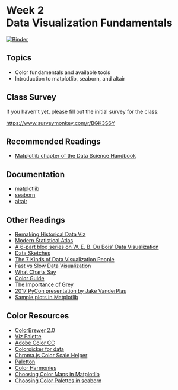 # Week 2<br>Data Visualization Fundamentals

[![Binder](https://mybinder.org/badge_logo.svg)](https://mybinder.org/v2/gh/MUSA-620-Fall-2019/week-2/master?filepath=lecture-2.ipynb)

## Topics

- Color fundamentals and available tools
- Introduction to matplotlib, seaborn, and altair

## Class Survey

If you haven't yet, please fill out the initial survey for the class:

https://www.surveymonkey.com/r/BGK3S6Y

## Recommended Readings

- [Matplotlib chapter of the Data Science Handbook](https://jakevdp.github.io/PythonDataScienceHandbook/04.00-introduction-to-matplotlib.html)

## Documentation

- [matplotlib](https://matplotlib.org/)
- [seaborn](https://seaborn.pydata.org/)
- [altair](https://altair-viz.github.io/)

## Other Readings

- [Remaking Historical Data Viz](https://towardsdatascience.com/how-to-remake-historical-data-visualization-and-why-you-should-c25874fc4804)
- [Modern Statistical Atlas](http://projects.flowingdata.com/atlas/)
- [A 6-part blog series on W. E. B. Du Bois' Data Visualization](https://towardsdatascience.com/w-e-b-du-bois-staggering-data-visualizations-are-as-powerful-today-as-they-were-in-1900-64752c472ae4)
- [Data Sketches](http://www.datasketch.es/)
- [The 7 Kinds of Data Visualization People](https://medium.com/visualizing-the-field/the-7-kinds-of-data-visualization-people-9964e80443a7)
- [Fast vs Slow Data Visualization](https://medium.com/@Elijah_Meeks/data-visualization-fast-and-slow-d2653d4850b0)
- [What Charts Say](https://medium.com/@Elijah_Meeks/what-charts-say-6e31cbba2047)
- [Color Guide](https://blog.datawrapper.de/colorguide/)
- [The Importance of Grey](http://www.visualisingdata.com/2015/01/make-grey-best-friend/)
- [2017 PyCon presentation by Jake VanderPlas](https://www.youtube.com/watch?v=FytuB8nFHPQ)
- [Sample plots in Matplotlib](https://matplotlib.org/tutorials/introductory/sample_plots.html)

## Color Resources

- [ColorBrewer 2.0](http://colorbrewer2.org/)
- [Viz Palette](https://projects.susielu.com/viz-palette)
- [Adobe Color CC](https://color.adobe.com/explore)
- [Colorpicker for data](http://tristen.ca/hcl-picker)
- [Chroma.js Color Scale Helper](https://gka.github.io/palettes/)
- [Paletton](http://paletton.com/)
- [Color Harmonies](http://www.tigercolor.com/color-lab/color-theory/color-harmonies.htm)
- [Choosing Color Maps in Matplotlib](https://matplotlib.org/tutorials/colors/colormaps.html)
- [Choosing Color Palettes in seaborn](https://seaborn.pydata.org/tutorial/color_palettes.html)
